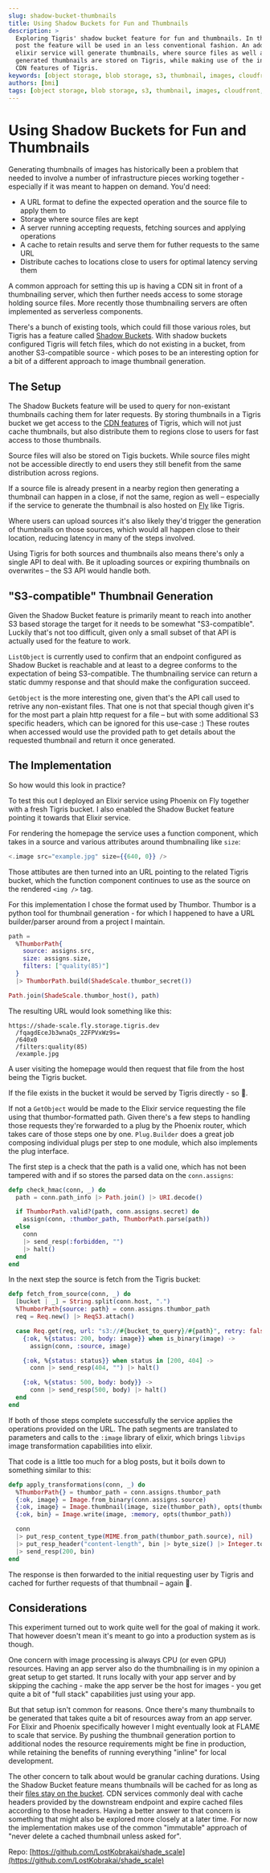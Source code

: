 ```yaml
---
slug: shadow-bucket-thumbnails
title: Using Shadow Buckets for Fun and Thumbnails
description: >
  Exploring Tigris' shadow bucket feature for fun and thumbnails. In the blog
  post the feature will be used in an less conventional fashion. An additional
  elixir service will generate thumbnails, where source files as well as
  generated thumbnails are stored on Tigris, while making use of the included
  CDN features of Tigris.
keywords: [object storage, blob storage, s3, thumbnail, images, cloudfront, cdn]
authors: [bmi]
tags: [object storage, blob storage, s3, thumbnail, images, cloudfront, cdn]
---
```


# Using Shadow Buckets for Fun and Thumbnails

Generating thumbnails of images has historically been a problem that needed to
involve a number of infrastructure pieces working together - especially if it
was meant to happen on demand. You'd need:

- A URL format to define the expected operation and the source file to apply
  them to
- Storage where source files are kept
- A server running accepting requests, fetching sources and applying operations
- A cache to retain results and serve them for futher requests to the same URL
- Distribute caches to locations close to users for optimal latency serving them

A common approach for setting this up is having a CDN sit in front of a
thumbnailing server, which then further needs access to some storage holding
source files. More recently those thumbnailing servers are often implemented as
serverless components.

There's a bunch of existing tools, which could fill those various roles, but
Tigris has a feature called
[Shadow Buckets](https://www.tigrisdata.com/docs/migration/). With shadow
buckets configured Tigris will fetch files, which do not existing in a bucket,
from another S3-compatible source - which poses to be an interesting option for
a bit of a different approach to image thumbnail generation.

## The Setup

The Shadow Buckets feature will be used to query for non-existant thumbnails
caching them for later requests. By storing thumbnails in a Tigris bucket we get
access to the [CDN features](https://www.tigrisdata.com/docs/objects/caching/)
of Tigris, which will not just cache thumbnails, but also distribute them to
regions close to users for fast access to those thumbnails.

Source files will also be stored on Tigis buckets. While source files might not
be accessible directly to end users they still benefit from the same
distribution across regions.

If a source file is already present in a nearby region then generating a
thumbnail can happen in a close, if not the same, region as well – especially if
the service to generate the thumbnail is also hosted on [Fly](https://fly.io)
like Tigris.

Where users can upload sources it's also likely they'd trigger the generation of
thumbnails on those sources, which would all happen close to their location,
reducing latency in many of the steps involved.

Using Tigris for both sources and thumbnails also means there's only a single
API to deal with. Be it uploading sources or expiring thumbnails on overwrites –
the S3 API would handle both.

## "S3-compatible" Thumbnail Generation

Given the Shadow Bucket feature is primarily meant to reach into another S3
based storage the target for it needs to be somewhat "S3-compatible". Luckily
that's not too difficult, given only a small subset of that API is actually used
for the feature to work.

`ListObject` is currently used to confirm that an endpoint configured as Shadow
Bucket is reachable and at least to a degree conforms to the expectation of
being S3-compatible. The thumbnailing service can return a static dummy response
and that should make the configuration succeed.

`GetObject` is the more interesting one, given that's the API call used to
retrive any non-existant files. That one is not that special though given it's
for the most part a plain http request for a file – but with some additional S3
specific headers, which can be ignored for this use-case :) These routes when
accessed would use the provided path to get details about the requested
thumbnail and return it once generated.

## The Implementation

So how would this look in practice?

To test this out I deployed an Elixir service using Phoenix on Fly together with
a fresh Tigris bucket. I also enabled the Shadow Bucket feature pointing it
towards that Elixir service.

For rendering the homepage the service uses a function component, which takes in
a source and various attributes around thumbnailing like `size`:

```elixir
<.image src="example.jpg" size={{640, 0}} />
```

Those attibutes are then turned into an URL pointing to the related Tigris
bucket, which the function component continues to use as the source on the
rendered `<img />` tag.

For this implementation I chose the format used by Thumbor. Thumbor is a python
tool for thumbnail generation - for which I happened to have a URL
builder/parser around from a project I maintain.

```elixir
path =
  %ThumborPath{
    source: assigns.src,
    size: assigns.size,
    filters: ["quality(85)"]
  }
  |> ThumborPath.build(ShadeScale.thumbor_secret())

Path.join(ShadeScale.thumbor_host(), path)
```

The resulting URL would look something like this:

```
https://shade-scale.fly.storage.tigris.dev
  /fqagdEceJb3wnaQs_2ZFPVxWz9s=
  /640x0
  /filters:quality(85)
  /example.jpg
```

A user visiting the homepage would then request that file from the host being
the Tigris bucket.

If the file exists in the bucket it would be served by Tigris directly - so 🎉.

If not a `GetObject` would be made to the Elixir service requesting the file
using that thumbor-formatted path. Given there's a few steps to handling those
requests they're forwarded to a plug by the Phoenix router, which takes care of
those steps one by one. `Plug.Builder` does a great job composing individual
plugs per step to one module, which also implements the plug interface.

The first step is a check that the path is a valid one, which has not been
tampered with and if so stores the parsed data on the `conn.assigns`:

```elixir
defp check_hmac(conn, _) do
  path = conn.path_info |> Path.join() |> URI.decode()

  if ThumborPath.valid?(path, conn.assigns.secret) do
    assign(conn, :thumbor_path, ThumborPath.parse(path))
  else
    conn
    |> send_resp(:forbidden, "")
    |> halt()
  end
end
```

In the next step the source is fetch from the Tigris bucket:

```elixir
defp fetch_from_source(conn, _) do
  [bucket | _] = String.split(conn.host, ".")
  %ThumborPath{source: path} = conn.assigns.thumbor_path
  req = Req.new() |> ReqS3.attach()

  case Req.get(req, url: "s3://#{bucket_to_query}/#{path}", retry: false) do
    {:ok, %{status: 200, body: image}} when is_binary(image) ->
      assign(conn, :source, image)

    {:ok, %{status: status}} when status in [200, 404] ->
      conn |> send_resp(404, "") |> halt()

    {:ok, %{status: 500, body: body}} ->
      conn |> send_resp(500, body) |> halt()
  end
end
```

If both of those steps complete successfully the service applies the operations
provided on the URL. The path segments are translated to parameters and calls to
the `:image` library of elixir, which brings `libvips` image transformation
capabilities into elixir.

That code is a little too much for a blog posts, but it boils down to something
similar to this:

```elixir
defp apply_transformations(conn, _) do
  %ThumborPath{} = thumbor_path = conn.assigns.thumbor_path
  {:ok, image} = Image.from_binary(conn.assigns.source)
  {:ok, image} = Image.thumbnail(image, size(thumbor_path), opts(thumbor_path))
  {:ok, bin} = Image.write(image, :memory, opts(thumbor_path))

  conn
  |> put_resp_content_type(MIME.from_path(thumbor_path.source), nil)
  |> put_resp_header("content-length", bin |> byte_size() |> Integer.to_string())
  |> send_resp(200, bin)
end
```

The response is then forwarded to the initial requesting user by Tigris and
cached for further requests of that thumbnail – again 🎉.

## Considerations

This experiment turned out to work quite well for the goal of making it work.
That however doesn't mean it's meant to go into a production system as is
though.

One concern with image processing is always CPU (or even GPU) resources. Having
an app server also do the thumbnailing is in my opinion a great setup to get
started. It runs locally with your app server and by skipping the caching - make
the app server be the host for images - you get quite a bit of "full stack"
capabilities just using your app.

But that setup isn't common for reasons. Once there's many thumbnails to be
generated that takes quite a bit of resources away from an app server. For
Elixir and Phoenix specifically however I might eventually look at FLAME to
scale that service. By pushing the thumbnail generation portion to additional
nodes the resource requirements might be fine in production, while retaining the
benefits of running everything "inline" for local development.

The other concern to talk about would be granular caching durations. Using the
Shadow Bucket feature means thumbnails will be cached for as long as their
[files stay on the bucket](https://www.tigrisdata.com/docs/buckets/objects-expiration/).
CDN services commonly deal with cache headers provided by the downstream
endpoint and expire cached files according to those headers. Having a better
answer to that concern is something that might also be explored more closely at
a later time. For now the implementation makes use of the common "immutable"
approach of "never delete a cached thumbnail unless asked for".

Repo:
[https://github.com/LostKobrakai/shade_scale](https://github.com/LostKobrakai/shade_scale)
